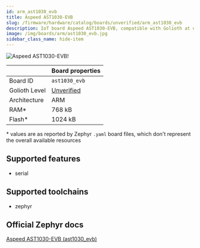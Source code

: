 ```yaml
---
id: arm_ast1030_evb
title: Aspeed AST1030-EVB
slug: /firmware/hardware/catalog/boards/unverified/arm_ast1030_evb
description: IoT board Aspeed AST1030-EVB, compatible with Golioth at unverified level.
image: /img/boards/arm/ast1030_evb.jpg
sidebar_class_name: hide-item
---
```


[//]: # (This is an auto-generated file, do not edit! Changes to it will be lost upon re-generation)

![Aspeed AST1030-EVB!](/img/boards/arm/ast1030_evb.jpg "Aspeed AST1030-EVB")

|                | Board properties     |
| -------------  | -------------------- |
| Board ID       | `ast1030_evb` |
| Golioth Level  | [Unverified](/firmware/hardware#unverified-boards) |
| Architecture   | ARM |
| RAM*           | 768 kB |
| Flash*         | 1024 kB |

\* values are as reported by Zephyr `.yaml` board files, which don't represent the overall available resources



## Supported features

* serial

## Supported toolchains

* zephyr

## Official Zephyr docs

[Aspeed AST1030-EVB (ast1030_evb)](https://docs.zephyrproject.org/latest/boards/arm/ast1030_evb/doc/index.html)
